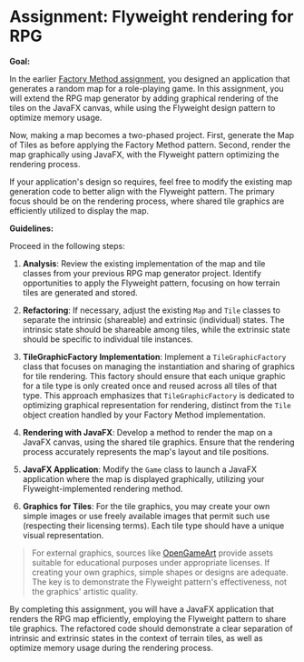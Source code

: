# Assignment: Flyweight rendering for RPG

**Goal:**

In the earlier [Factory Method assignment](factory_method.md), you designed an application that generates a random map for a role-playing game. In this assignment, you will extend the RPG map generator by adding graphical rendering of the tiles on the JavaFX canvas, while using the Flyweight design pattern to optimize memory usage.

Now, making a map becomes a two-phased project. First, generate the Map of Tiles as before applying the Factory Method pattern. Second, render the map graphically using JavaFX, with the Flyweight pattern optimizing the rendering process.

If your application's design so requires, feel free to modify the existing map generation code to better align with the Flyweight pattern. The primary focus should be on the rendering process, where shared tile graphics are efficiently utilized to display the map.

**Guidelines:**

Proceed in the following steps:

1. **Analysis**: Review the existing implementation of the map and tile classes from your previous RPG map generator project. Identify opportunities to apply the Flyweight pattern, focusing on how terrain tiles are generated and stored.

2. **Refactoring**: If necessary, adjust the existing `Map` and `Tile` classes to separate the intrinsic (shareable) and extrinsic (individual) states. The intrinsic state should be shareable among tiles, while the extrinsic state should be specific to individual tile instances.

3. **TileGraphicFactory Implementation**: Implement a `TileGraphicFactory` class that focuses on managing the instantiation and sharing of graphics for tile rendering. This factory should ensure that each unique graphic for a tile type is only created once and reused across all tiles of that type. This approach emphasizes that `TileGraphicFactory` is dedicated to optimizing graphical representation for rendering, distinct from the `Tile` object creation handled by your Factory Method implementation.

4. **Rendering with JavaFX**: Develop a method to render the map on a JavaFX canvas, using the shared tile graphics. Ensure that the rendering process accurately represents the map's layout and tile positions.

5. **JavaFX Application**: Modify the `Game` class to launch a JavaFX application where the map is displayed graphically, utilizing your Flyweight-implemented rendering method.

6. **Graphics for Tiles**: For the tile graphics, you may create your own simple images or use freely available images that permit such use (respecting their licensing terms). Each tile type should have a unique visual representation.

>For external graphics, sources like [OpenGameArt](https://opengameart.org/) provide assets suitable for educational purposes under appropriate licenses. If creating your own graphics, simple shapes or designs are adequate. The key is to demonstrate the Flyweight pattern's effectiveness, not the graphics' artistic quality.

By completing this assignment, you will have a JavaFX application that renders the RPG map efficiently, employing the Flyweight pattern to share tile graphics. The refactored code should demonstrate a clear separation of intrinsic and extrinsic states in the context of terrain tiles, as well as optimize memory usage during the rendering process.